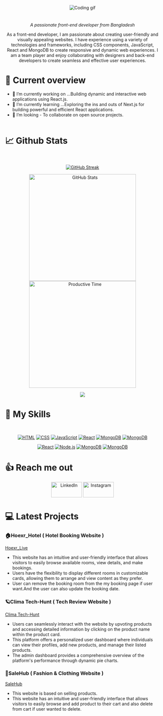 <div align="center">
  <img src="https://i.ibb.co/brZvyZd/GIthub-cover.png" alt="Coding gif" title="Coding gif" >
</div>
<div align="center">

#

*A passionate front-end developer from Bangladesh*

As a front-end developer, I am passionate about creating user-friendly and visually appealing websites. I have experience using a variety of technologies and frameworks, including CSS components, JavaScript, React and MongoDB to create responsive and dynamic web experiences. I am a team player and enjoy collaborating with designers and back-end developers to create seamless and effective user experiences.
</div>

# 👀 Current overview

- 🔭 I’m currently working on ...Building dynamic and interactive web applications using React.js.
- 🌱 I’m currently learning ...Exploring the ins and outs of Next.js for building powerful and efficient React applications.
- 👯 I’m looking - To collaborate on open source projects. <br> <br>

# 📈 Github Stats

<br>

<div align="center">

  [![GitHub Streak](https://github-readme-streak-stats.herokuapp.com?user=Saifulkhandaker&theme=dark)](https://git.io/streak-stats)
</div>

<div align="center">

<img src="http://github-profile-summary-cards.vercel.app/api/cards/stats?username=Saifulkhandaker&theme=dark" alt="GitHub Stats" width="348">
<img src="http://github-profile-summary-cards.vercel.app/api/cards/most-commit-language?username=Saifulkhandaker&theme=dark" alt="Productive Time" width="348">

</div>

<div align="center">

![](http://github-profile-summary-cards.vercel.app/api/cards/profile-details?username=Saifulkhandaker&theme=dark)
</div>

# 🎯 My Skills

<div align="center"> <br>

[![HTML](https://skillicons.dev/icons?i=html)](https://skillicons.dev)
[![CSS](https://skillicons.dev/icons?i=css)](https://skillicons.dev)
[![JavaScript](https://skillicons.dev/icons?i=js)](https://skillicons.dev)
[![React](https://skillicons.dev/icons?i=react)](https://skillicons.dev)
[![MongoDB](https://skillicons.dev/icons?i=tailwind)](https://skillicons.dev)
[![MongoDB](https://skillicons.dev/icons?i=bootstrap)](https://skillicons.dev)
<br>

[![React](https://skillicons.dev/icons?i=expressjs)](https://skillicons.dev)
[![Node.js](https://skillicons.dev/icons?i=mongodb)](https://skillicons.dev)
[![MongoDB](https://skillicons.dev/icons?i=firebase)](https://skillicons.dev)
[![MongoDB](https://skillicons.dev/icons?i=figma)](https://skillicons.dev)

</div>

# 👍 Reach me out

<div align="center">

<a href="https://www.linkedin.com/in/saiful-khandaker67/"><img src="https://i.ibb.co/grT3k50/1614895141102.png" alt="LinkedIn" width="100" height="50"></a>
<a href="https://www.instagram.com/saiful_khandaker.67/"><img src="https://i.ibb.co/Jp891vf/Instagram-name-logo-transparent-PNG.png" alt="Instagram" width="100" height="50"></a>

</div>


# 💻 Latest Projects
### 🏠Hoexr_Hotel ( Hotel Booking Website ) <br>
[Hoexr_Live](https://hotel-boo-c51b7.web.app/) <br>
- This website has an intuitive and user-friendly interface that allows visitors to easily browse available rooms, view details, and make bookings.
- Users have the flexibility to display different rooms in customizable cards, allowing them to arrange and view content as they prefer.
- User can remove the booking room from the my booking page if user want.And the user can also update the booking date. <br>

### 🪐Clima Tech-Hunt ( Tech Review Website ) <br>
[Clima Tech-Hunt](https://tech-product-51c1d.web.app/) <br>
- Users can seamlessly interact with the website by upvoting products and accessing detailed information by clicking on the product name within the product card.
-  This platform offers a personalized user dashboard where individuals can view their profiles, add new products, and manage their listed products.
- The admin dashboard provides a comprehensive overview of the platform's performance through dynamic pie charts. <br>

### 🛒SaleHub ( Fashion & Clothing Website ) <br>
[SaleHub](https://sale-hub-fea0c.web.app/) <br>
- This website is based on selling products.
- This website has an intuitive and user-friendly interface that allows visitors to easily browse and add product to their cart and also delete from cart if user wanted to delete. <br>